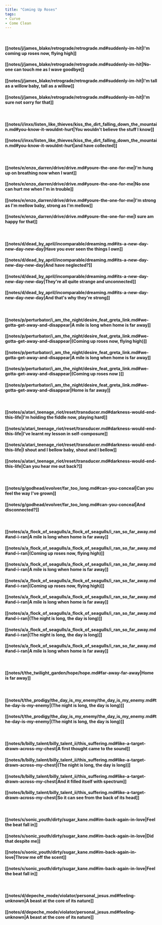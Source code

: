 ```yaml
---
title: "Coming Up Roses"
tags:
- Curve
- Come Clean
---
```

&nbsp;
#### [[notes/j/james_blake/retrograde/retrograde.md#suddenly-im-hit|I'm coming up roses now, flying high]]
#### [[notes/j/james_blake/retrograde/retrograde.md#suddenly-im-hit|No-one can touch me as I wave goodbye]]
#### [[notes/j/james_blake/retrograde/retrograde.md#suddenly-im-hit|I'm tall as a willow baby, tall as a willow]]
#### [[notes/j/james_blake/retrograde/retrograde.md#suddenly-im-hit|I'm sure not sorry for that]]
&nbsp;
#### [[notes/i/inxs/listen_like_thieves/kiss_the_dirt_falling_down_the_mountain.md#you-know-it-wouldnt-hurt|You wouldn't believe the stuff I know]]
#### [[notes/i/inxs/listen_like_thieves/kiss_the_dirt_falling_down_the_mountain.md#you-know-it-wouldnt-hurt|and have collected]]
&nbsp;
#### [[notes/e/enzo_darren/drive/drive.md#youre-the-one-for-me|I'm hung up on breathing now when I want]]
#### [[notes/e/enzo_darren/drive/drive.md#youre-the-one-for-me|No one can hurt me when I'm in trouble]]
#### [[notes/e/enzo_darren/drive/drive.md#youre-the-one-for-me|I'm strong as I'm mellow baby, strong as I'm mellow]]
#### [[notes/e/enzo_darren/drive/drive.md#youre-the-one-for-me|I sure am happy for that]]
&nbsp;
#### [[notes/d/dead_by_april/incomparable/dreaming.md#its-a-new-day-new-day-new-day|Have you ever seen the things I own]]
#### [[notes/d/dead_by_april/incomparable/dreaming.md#its-a-new-day-new-day-new-day|And have neglected?]]
#### [[notes/d/dead_by_april/incomparable/dreaming.md#its-a-new-day-new-day-new-day|They're all quite strange and unconnected]]
#### [[notes/d/dead_by_april/incomparable/dreaming.md#its-a-new-day-new-day-new-day|And that's why they're strong]]
&nbsp;
#### [[notes/p/perturbator/i_am_the_night/desire_feat_greta_link.md#we-gotta-get-away-and-disappear|A mile is long when home is far away]]
#### [[notes/p/perturbator/i_am_the_night/desire_feat_greta_link.md#we-gotta-get-away-and-disappear|(Coming up roses now, flying high)]]
#### [[notes/p/perturbator/i_am_the_night/desire_feat_greta_link.md#we-gotta-get-away-and-disappear|A mile is long when home is far away]]
#### [[notes/p/perturbator/i_am_the_night/desire_feat_greta_link.md#we-gotta-get-away-and-disappear|(Coming up roses now )]]
#### [[notes/p/perturbator/i_am_the_night/desire_feat_greta_link.md#we-gotta-get-away-and-disappear|Home is far away]]
&nbsp;
#### [[notes/a/atari_teenage_riot/reset/transducer.md#darkness-would-end-this-life|I'm holding the fiddle now, playing hard]]
#### [[notes/a/atari_teenage_riot/reset/transducer.md#darkness-would-end-this-life|I've learnt my lesson in self-composure]]
#### [[notes/a/atari_teenage_riot/reset/transducer.md#darkness-would-end-this-life|I shout and I bellow baby, shout and I bellow]]
#### [[notes/a/atari_teenage_riot/reset/transducer.md#darkness-would-end-this-life|Can you hear me out back?]]
&nbsp;
#### [[notes/g/godhead/evolver/far_too_long.md#can-you-conceal|Can you feel the way I've grown]]
#### [[notes/g/godhead/evolver/far_too_long.md#can-you-conceal|And disconnected?]]
&nbsp;
#### [[notes/a/a_flock_of_seagulls/a_flock_of_seagulls/i_ran_so_far_away.md#and-i-ran|A mile is long when home is far away]]
#### [[notes/a/a_flock_of_seagulls/a_flock_of_seagulls/i_ran_so_far_away.md#and-i-ran|(Coming up roses now, flying high)]]
#### [[notes/a/a_flock_of_seagulls/a_flock_of_seagulls/i_ran_so_far_away.md#and-i-ran|A mile is long when home is far away]]
#### [[notes/a/a_flock_of_seagulls/a_flock_of_seagulls/i_ran_so_far_away.md#and-i-ran|(Coming up roses now, flying high)]]
#### [[notes/a/a_flock_of_seagulls/a_flock_of_seagulls/i_ran_so_far_away.md#and-i-ran|A mile is long when home is far away]]
#### [[notes/a/a_flock_of_seagulls/a_flock_of_seagulls/i_ran_so_far_away.md#and-i-ran|(The night is long, the day is long)]]
#### [[notes/a/a_flock_of_seagulls/a_flock_of_seagulls/i_ran_so_far_away.md#and-i-ran|(The night is long, the day is long)]]
#### [[notes/a/a_flock_of_seagulls/a_flock_of_seagulls/i_ran_so_far_away.md#and-i-ran|A mile is long when home is far away]]
&nbsp;
#### [[notes/t/the_twilight_garden/hope/hope.md#far-away-far-away|Home is far away]]
&nbsp;
#### [[notes/t/the_prodigy/the_day_is_my_enemy/the_day_is_my_enemy.md#the-day-is-my-enemy|(The night is long, the day is long)]]
#### [[notes/t/the_prodigy/the_day_is_my_enemy/the_day_is_my_enemy.md#the-day-is-my-enemy|(The night is long, the day is long)]]
&nbsp;
#### [[notes/b/billy_talent/billy_talent_ii/this_suffering.md#like-a-target-drawn-across-my-chest|A first thought came to the sound]]
#### [[notes/b/billy_talent/billy_talent_ii/this_suffering.md#like-a-target-drawn-across-my-chest|(The night is long, the day is long)]]
#### [[notes/b/billy_talent/billy_talent_ii/this_suffering.md#like-a-target-drawn-across-my-chest|And it filled itself with spectrum]]
#### [[notes/b/billy_talent/billy_talent_ii/this_suffering.md#like-a-target-drawn-across-my-chest|So it can see from the back of its head]]
&nbsp;
#### [[notes/s/sonic_youth/dirty/sugar_kane.md#im-back-again-in-love|Feel the beat fall in]]
#### [[notes/s/sonic_youth/dirty/sugar_kane.md#im-back-again-in-love|Did that despite me]]
#### [[notes/s/sonic_youth/dirty/sugar_kane.md#im-back-again-in-love|Throw me off the scent]]
#### [[notes/s/sonic_youth/dirty/sugar_kane.md#im-back-again-in-love|Feel the beat fall in]]
&nbsp;
#### [[notes/d/depeche_mode/violator/personal_jesus.md#feeling-unknown|A beast at the core of its nature]]
#### [[notes/d/depeche_mode/violator/personal_jesus.md#feeling-unknown|A beast at the core of its nature]]
